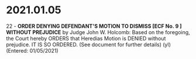 # 2021.01.05

22 - **ORDER DENYING DEFENDANT'S MOTION TO DISMISS [ECF No. 9 ] WITHOUT PREJUDICE** by Judge John W. Holcomb: Based on the foregoing, the Court hereby ORDERS that Heredias Motion is DENIED without prejudice. IT IS SO ORDERED. (See document for further details) (yl) (Entered: 01/05/2021)